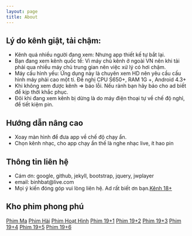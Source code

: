 ```yaml
---
layout: page
title: About
---
```

<h2>Lý do kênh giật, tải chậm:</h2>
<ul>
  <li>Kênh quá nhiều người đang xem: Nhưng app thiết kế tự bắt lại.</li>
  <li>Bạn đang xem kênh quốc tế: Vì máy chủ kênh ở ngoài VN nên khi tải phải qua nhiều máy chủ trung gian nên việc xử lý có hơi chậm.</li>
  <li>Máy cấu hình yếu: Ứng dụng này là chuyên xem HD nên yêu cầu cấu hình máy phải cao một tí. Đề nghị CPU S650+, RAM 1G +, Android 4.3+</li>
  <li>Khi không xem được kênh =&gt; báo lỗi. Nếu rảnh bạn hãy báo cho ad biết để kịp thời khắc phục.</li>
  <li>Đôi khi đang xem kênh bị dừng là do máy điện thoại tự về chế độ nghỉ, để tiết kiệm pin.</li>
</ul>

<h2>Hướng dẫn nâng cao</h2>
<ul>
  <li>Xoay màn hình để đưa app về chế độ chạy ẩn.</li>
  <li>Chọn kênh nhạc, cho app chạy ẩn thế là nghe nhạc live, ít hao pin</li>
</ul>

<h2>Thông tin liên hệ</h2>
<ul>
  <li>Cám ơn: google, github, jekyll, bootstrap, jquery, jwplayer</li>
  <li>email: binhbat@live.com</li>
  <li>Mọi ý kiến đóng góp vui lòng liên hệ. Ad rất biết ơn bạn.<a href="{{site.baseurl}}/0x0">Kênh 18+</a></li>
</ul>

<h2>Kho phim phong phú</h2>
<div>
  <a href="http://sieutv.net/phimma" class="btn btn-info">Phim Ma</a>
  <a href="http://sieutv.net/phimhai" class="btn btn-info">Phim Hài</a>
  <a href="http://sieutv.net/phimhoathinh" class="btn btn-info">Phim Hoạt Hình</a>
  <a href="http://adv.sieutv.net/19plus1" class="btn btn-info">Phim 19+1</a>
  <a href="http://adv.sieutv.net/19plus2" class="btn btn-info">Phim 19+2</a>
  <a href="http://adv.sieutv.net/19plus3" class="btn btn-info">Phim 19+3</a>
  <a href="http://adv.sieutv.net/19plus4" class="btn btn-info">Phim 19+4</a>
  <a href="http://adv.sieutv.net/19plus5" class="btn btn-info">Phim 19+5</a>
  <a href="http://adv.sieutv.net/19plus6" class="btn btn-info">Phim 19+6</a>
</div>
